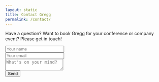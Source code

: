 ```yaml
---
layout: static
title: Contact Gregg
permalink: /contact/
---
```


Have a question? Want to book Gregg for your conference or company event? Please get in touch!

<div id="formview">
<form
  action="https://formspree.io/f/xyybnydy"
  method="POST">
  <div class="g-recaptcha" data-sitekey="6LfLKjkaAAAAAN3mjVJgu8KUxHct3HOCYl2e4fZk"></div>
  <input type="text" name="name" placeholder="Your name"><br />
  <input type="email" name="_replyto" placeholder="Your email"><br />
  <textarea name="message" placeholder="What's on your mind?"></textarea><br />  
  <input type="hidden" name="_subject" value="Gregg.io form submission" />
  <input type="text" name="_gotcha" style="display:none" />
  <button type="submit">Send</button>
</form>
</div>
